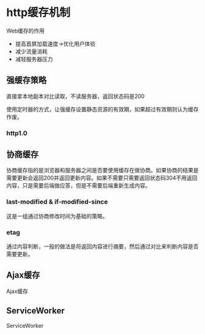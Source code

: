 # http缓存机制

Web缓存的作用

- 提高首屏加载速度->优化用户体验
- 减少流量消耗
- 减轻服务器压力

## 强缓存策略

直接拿本地副本对比读取，不读服务器，返回状态码是200

使用定时器的方式，让强缓存设置静态资源的有效期，如果超过有效期则认为缓存作废。

### http1.0

## 协商缓存

协商缓存指的是浏览器和服务器之间是否要使用缓存在做协商。如果协商的结果是需要更新会返回200并返回更新内容。如果不需要只需要返回状态码304不用返回内容，只是需要后端做应答，但是不需要后端重新生成内容。

### last-modified & if-modified-since

这是一组通过协商修改时间为基础的策略。

### etag

通过内容判断，一般的做法是将返回内容进行摘要，然后通过对比来判断内容是否需要更新。

## Ajax缓存

Ajax缓存

## ServiceWorker

ServiceWorker

